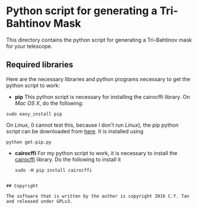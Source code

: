 # Python script for generating a Tri-Bahtinov Mask

This directory contains the python script for generating a Tri-Bahtinov mask for your telescope.

## Required libraries

Here are the necessary libraries and python programs necessary to get
the python script to work:

* **pip** This python script is necessary for installing the cairocffi
library. On _Mac OS X_, do the following:
```
sudo easy_install pip
```
On _Linux_,  (I cannot test this, because I don't run _Linux_), 
the pip python script can be downloaded from
[here](https://pip.pypa.io/en/stable/installing/). It is installed using
```
python get-pip.py
```
* **cairocffi** For my python script to work, it is necessary to
  install the [cairocffi](https://github.com/SimonSapin/cairocffi)
  library. Do the following to install it
  ```
  sudo -H pip install cairocffi
```

## Copyright

The software that is written by the author is copyright 2016 C.Y. Tan
and released under GPLv3.


